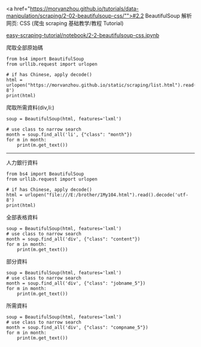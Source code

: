 

<a href="https://morvanzhou.github.io/tutorials/data-manipulation/scraping/2-02-beautifulsoup-css/"">#2.2 BeautifulSoup 解析网页: CSS (爬虫 scraping 基础教学/教程 Tutorial)</a>

<a href="https://github.com/MorvanZhou/easy-scraping-tutorial/blob/master/notebook/2-2-beautifulsoup-css.ipynb">easy-scraping-tutorial/notebook/2-2-beautifulsoup-css.ipynb</a>

爬取全部原始碼
~~~
from bs4 import BeautifulSoup
from urllib.request import urlopen

# if has Chinese, apply decode()
html = urlopen("https://morvanzhou.github.io/static/scraping/list.html").read().decode('utf-8')
print(html)
~~~

爬取所需資料(div,li:)
~~~
soup = BeautifulSoup(html, features='lxml')

# use class to narrow search
month = soup.find_all('li', {"class": "month"})
for m in month:
    print(m.get_text())
~~~
************************************************
人力銀行資料
~~~
from bs4 import BeautifulSoup
from urllib.request import urlopen

# if has Chinese, apply decode()
html = urlopen("file:///E:/brother/1My104.html").read().decode('utf-8')
print(html)
~~~
全部表格資料
~~~
soup = BeautifulSoup(html, features='lxml')
# use class to narrow search
month = soup.find_all('div', {"class": "content"})
for m in month:
    print(m.get_text())
~~~
部分資料
~~~
soup = BeautifulSoup(html, features='lxml')
# use class to narrow search
month = soup.find_all('div', {"class": "jobname_5"})
for m in month:
    print(m.get_text())
~~~
所需資料
~~~
soup = BeautifulSoup(html, features='lxml')
# use class to narrow search
month = soup.find_all('div', {"class": "compname_5"})
for m in month:
    print(m.get_text())
~~~
